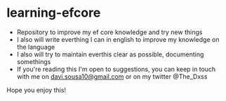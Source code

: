 # learning-efcore
- Repository to improve my ef core knowledge and try new things
- I also will write everthing I can in english to improve my knowledge on the language
- I also will try to maintain everthis clear as possible, documenting somethings
- If you're reading this I'm open to suggestions, you can keep in touch with me on davi.sousa10@gmail.com or on my twitter @The_Dxss

Hope you enjoy this!

